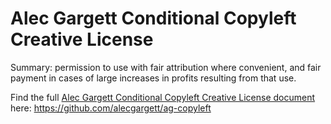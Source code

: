 # Alec Gargett Conditional Copyleft Creative License

Summary: permission to use with fair attribution where convenient, and fair payment in cases of large increases in profits resulting from that use.

Find the full [Alec Gargett Conditional Copyleft Creative License document](https://github.com/alecgargett/ag-copyleft) here: https://github.com/alecgargett/ag-copyleft
